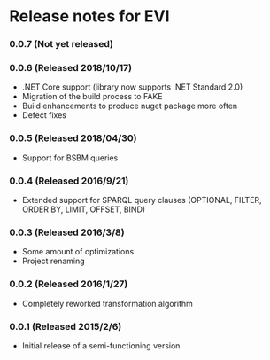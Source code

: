 # Release notes for EVI

### 0.0.7 (Not yet released)

### 0.0.6 (Released 2018/10/17)
* .NET Core support (library now supports .NET Standard 2.0)
* Migration of the build process to FAKE
* Build enhancements to produce nuget package more often
* Defect fixes

### 0.0.5 (Released 2018/04/30)
* Support for BSBM queries

### 0.0.4 (Released 2016/9/21)
* Extended support for SPARQL query clauses (OPTIONAL, FILTER, ORDER BY, LIMIT, OFFSET, BIND)

### 0.0.3 (Released 2016/3/8)
* Some amount of optimizations
* Project renaming

### 0.0.2 (Released 2016/1/27)
* Completely reworked transformation algorithm

### 0.0.1 (Released 2015/2/6)
* Initial release of a semi-functioning version


